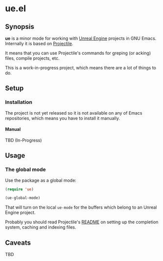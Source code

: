 # ue.el
## Synopsis

**ue** is a minor mode for working with [Unreal Engine](https://www.unrealengine.com/) projects in GNU Emacs.
Internally it is based on [Projectile](https://github.com/bbatsov/projectile).

It means that you can use Projectile's commands for greping (or acking) files, compile projects, etc.

This is a work-in-progress project, which means there are a lot of things to do.

## Setup

### Installation

The project is not yet released so it is not available on any of Emacs repositories, which means you have to install it
manually.

#### Manual

TBD (In-Progress)

## Usage

### The global mode

Use the package as a global mode:

```el
(require 'ue)

(ue-global-mode)
```

That will turn on the local `ue-mode` for the buffers which belong to an Unreal Engine project.

Probably you should read Projectile's [README](https://github.com/bbatsov/projectile) on setting up the completion system,
caching and indexing files.

## Caveats

TBD
